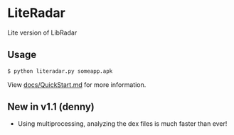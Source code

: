 # LiteRadar
Lite version of LibRadar


## Usage

```bash
$ python literadar.py someapp.apk
```
View [docs/QuickStart.md](https://github.com/pkumza/LiteRadar/blob/master/docs/QuickStart.md) for more information.

## New in v1.1 (denny)
* Using multiprocessing, analyzing the dex files is much faster than ever!